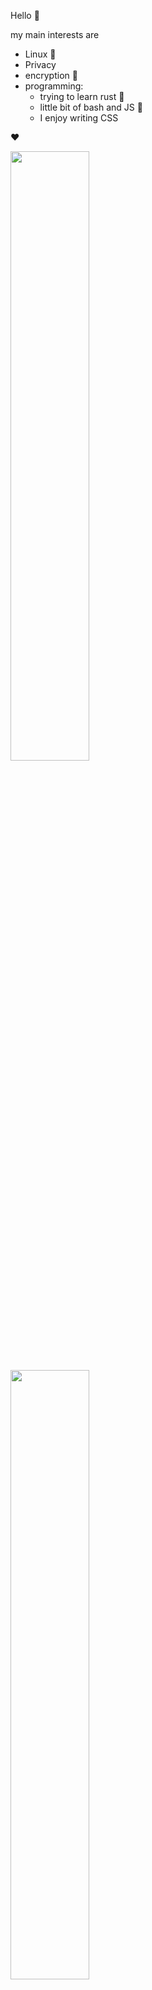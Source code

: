 Hello 🍪

my main interests are
- Linux 🐧
- Privacy 
- encryption 🔑
- programming:
  - trying to learn rust 🦀
  - little bit of bash and JS 🐚
  - I enjoy writing CSS

❤️

  <a href="https://github.com/BaerLKR"><img width="50%" src="https://github-readme-stats.vercel.app/api?username=BaerLKR&theme=radical&title_color=ff3068?"></a>
  <a href="https://github.com/BaerLKR"><img width="50%" src="http://github-readme-streak-stats.herokuapp.com/?user=BaerLKR&theme=radical&date_format=M%20j%5B%2C%20Y%5D&ring=ff3068&fire=ff3068&sideNums=ff3068"></a>
<a href="https://github.com/BaerLKR"><img width="50%" src="https://github-readme-stats.vercel.app/api/top-langs/?username=BaerLKR&layout=compact&theme=radical"></a>
